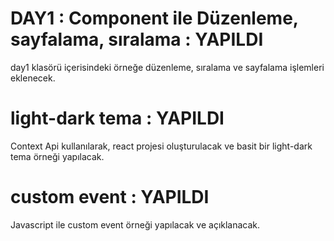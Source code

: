 # DAY1 : Component ile Düzenleme, sayfalama, sıralama : YAPILDI

day1 klasörü içerisindeki örneğe düzenleme, sıralama ve sayfalama işlemleri eklenecek.

# light-dark tema : YAPILDI
Context Api kullanılarak, react projesi oluşturulacak ve basit bir light-dark tema örneği yapılacak.

# custom event : YAPILDI
Javascript ile custom event örneği yapılacak ve açıklanacak.
